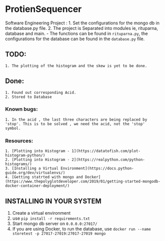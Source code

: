 # ProtienSequencer
Software Engineering Project :
	1. Set the configurations for the mongo db in the database.py file.
	2. The project is Separated into modules ie, rituparna, database and main.
		- The functions can be found in `rituparna.py`, the configurations for the database can be found in the `database.py` file.
## TODO: 
	1. The plotting of the histogram and the skew is yet to be done.
## Done: 
	1. Found out corresponding Acid.
	2. Stored to Database
### Known bugs:
	1. In the acid , the last three characters are being replaced by 'stop'. This is to be solved , we need the acid, not the 'stop' symbol.
### Resources: 
	1. [Plotting into Histogram - 1](https://datatofish.com/plot-histogram-python/)
	2. [Plotting into Histogram - 2](https://realpython.com/python-histograms/)
	3. [Installing a Virtual Environment](https://docs.python-guide.org/dev/virtualenvs/)
	4. [Getting statrted with mongo and Docker](https://www.thepolyglotdeveloper.com/2019/01/getting-started-mongodb-docker-container-deployment/)


## INSTALLING IN YOUR SYSTEM 
 1. Create a virtual environment
 2. use `pip install -r requirements.txt`
 3. Start mongo db server on `0.0.0.0:27017/`
 4. If you are using Docker, to run the database, use
 	```docker run --name storetest -p 27017-27019:27017-27019 mongo```
